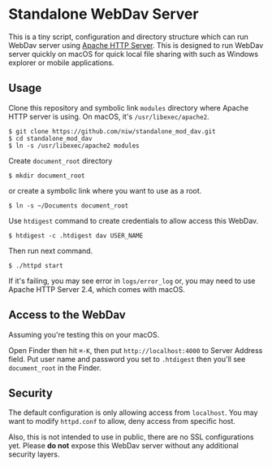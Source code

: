 Standalone WebDav Server
========================

This is a tiny script, configuration and directory structure which can run WebDav server using [Apache HTTP Server](http://httpd.apache.org/).
This is designed to run WebDav server quickly on macOS for quick local file sharing with such as Windows explorer or mobile applications.

Usage
-----

Clone this repository and symbolic link `modules` directory where Apache HTTP server is using.
On macOS, it's `/usr/libexec/apache2`.

    $ git clone https://github.com/niw/standalone_mod_dav.git
    $ cd standalone_mod_dav
    $ ln -s /usr/libexec/apache2 modules 

Create `document_root` directory

    $ mkdir document_root

or create a symbolic link where you want to use as a root.

    $ ln -s ~/Documents document_root

Use `htdigest` command to create credentials to allow access this WebDav.

    $ htdigest -c .htdigest dav USER_NAME

Then run next command.

    $ ./httpd start

If it's failing, you may see error in `logs/error_log` or, you may need to use Apache HTTP Server 2.4, which comes with macOS.

Access to the WebDav
--------------------

Assuming you're testing this on your macOS.

Open Finder then hit `⌘-K`, then put `http://localhost:4000` to Server Address field.
Put user name and password you set to `.htdigest` then you'll see `document_root` in the Finder.

Security
--------

The default configuration is only allowing access from `localhost`.
You may want to modify `httpd.conf` to allow, deny access from specific host.

Also, this is not intended to use in public, there are no SSL configurations yet.
Please **do not** expose this WebDav server without any additional security layers.
